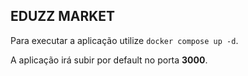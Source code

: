 ## EDUZZ MARKET ##

Para executar a aplicação utilize `docker compose up -d`.

A aplicação irá subir por default no porta **3000**.